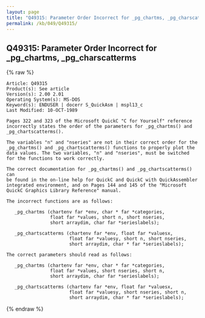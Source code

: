 ```yaml
---
layout: page
title: "Q49315: Parameter Order Incorrect for _pg_chartms, _pg_charscatterms"
permalink: /kb/049/Q49315/
---
```


## Q49315: Parameter Order Incorrect for _pg_chartms, _pg_charscatterms

{% raw %}

	Article: Q49315
	Product(s): See article
	Version(s): 2.00 2.01
	Operating System(s): MS-DOS
	Keyword(s): ENDUSER | docerr S_QuickAsm | mspl13_c
	Last Modified: 10-OCT-1989
	
	Pages 322 and 323 of the Microsoft QuickC "C for Yourself" reference
	incorrectly states the order of the parameters for _pg_chartms() and
	_pg_chartscatterms().
	
	The variables "n" and "nseries" are not in their correct order for the
	_pg_chartms() and _pg_chartscatterms() functions to properly plot the
	data values. The two variables, "n" and "nseries", must be switched
	for the functions to work correctly.
	
	The correct documentation for _pg_chartms() and _pg_chartscatterms() can
	be found in the on-line help for QuickC and QuickC with QuickAssembler
	integrated environment, and on Pages 144 and 145 of the "Microsoft
	QuickC Graphics Library Reference" manual.
	
	The incorrect functions are as follows:
	
	   _pg_chartms (chartenv far *env, char * far *categories,
	                float far *values, short n, short nseries,
	                short arraydim, char far *serieslabels);
	
	   _pg_chartscatterms (chartenv far *env, float far *valuesx,
	                       float far *valuesy, short n, short nseries,
	                       short arraydim, char * far *serieslabels);
	
	The correct parameters should read as follows:
	
	   _pg_chartms (chartenv far *env, char * far *categories,
	                float far *values, short nseries, short n,
	                short arraydim, char far *serieslabels);
	
	   _pg_chartscatterms (chartenv far *env, float far *valuesx,
	                       float far *valuesy, short nseries, short n,
	                       short arraydim, char * far *serieslabels);

{% endraw %}
